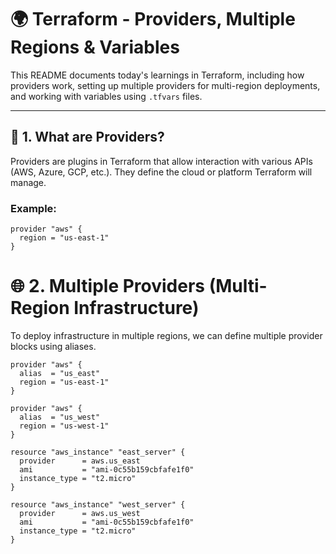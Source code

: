 # 🌍 Terraform - Providers, Multiple Regions & Variables

This README documents today's learnings in Terraform, including how providers work, setting up multiple providers for multi-region deployments, and working with variables using `.tfvars` files.

---

## 🧩 1. What are Providers?

Providers are plugins in Terraform that allow interaction with various APIs (AWS, Azure, GCP, etc.). They define the cloud or platform Terraform will manage.

### Example:
```hcl
provider "aws" {
  region = "us-east-1"
}
```
# 🌐 2. Multiple Providers (Multi-Region Infrastructure)

To deploy infrastructure in multiple regions, we can define multiple provider blocks using aliases.
```hcl 
provider "aws" {
  alias  = "us_east"
  region = "us-east-1"
}

provider "aws" {
  alias  = "us_west"
  region = "us-west-1"
}

resource "aws_instance" "east_server" {
  provider      = aws.us_east
  ami           = "ami-0c55b159cbfafe1f0"
  instance_type = "t2.micro"
}

resource "aws_instance" "west_server" {
  provider      = aws.us_west
  ami           = "ami-0c55b159cbfafe1f0"
  instance_type = "t2.micro"
}
```
